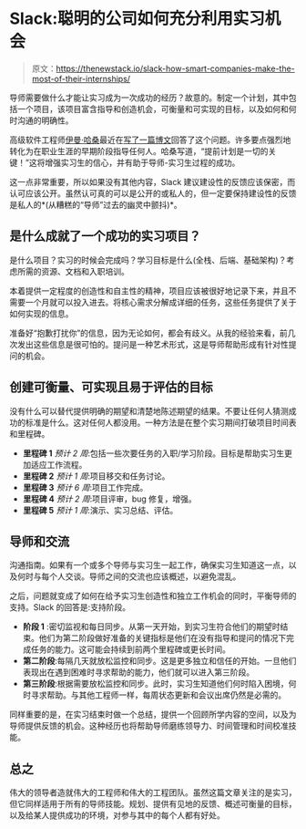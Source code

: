 # Slack:聪明的公司如何充分利用实习机会

> 原文：<https://thenewstack.io/slack-how-smart-companies-make-the-most-of-their-internships/>

导师需要做什么才能让实习成为一次成功的经历？故意的。制定一个计划，其中包括一个项目，该项目富含指导和创造机会，可衡量和可实现的目标，以及如何和何时沟通的明确性。

高级软件工程师[伊曼·哈桑](https://www.linkedin.com/in/eman-m-hassan/)最近在[写了一篇博文](https://slack.engineering/how-to-mentor-interns-to-become-skillful-engineers/)回答了这个问题。许多要点强烈地转化为在职业生涯的早期阶段指导任何人。哈桑写道，“提前计划是一切的关键！”这将增强实习生的信心，并有助于导师-实习生过程的成功。

这一点非常重要，所以如果没有其他内容，Slack 建议建设性的反馈应该保密，而认可应该公开。虽然认可真的可以是公开的或私人的，但一定要保持建设性的反馈是私人的*(从糟糕的“导师”过去的幽灵中颤抖)*。

## **是什么成就了一个成功的实习项目？**

是什么项目？实习的时候会完成吗？学习目标是什么(全栈、后端、基础架构)？考虑所需的资源、文档和入职培训。

本着提供一定程度的创造性和自主性的精神，项目应该被很好地记录下来，并且不需要一个月就可以投入进去。将核心需求分解成详细的任务，这些任务提供了关于如何实现的信息。

准备好“抱歉打扰你”的信息，因为无论如何，都会有歧义。从我的经验来看，前几次发出这些信息是很可怕的。提问是一种艺术形式，这是导师帮助形成有针对性提问的机会。

## **创建可衡量、可实现且易于评估的目标**

没有什么可以替代提供明确的期望和清楚地陈述期望的结果。不要让任何人猜测成功的标准是什么。这对任何人都没用。一种方法是在整个实习期间打破项目时间表和里程碑。

*   **里程碑 1** *预计 2 周*:包括一些次要任务的入职/学习阶段。目标是帮助实习生更加适应工作流程。
*   **里程碑 2** *预计 1 周*:项目移交和任务讨论。
*   **里程碑 3** *预计 6 周*:项目工作完成。
*   **里程碑 4** *预计 2 周*:项目评审，bug 修复，增强。
*   **里程碑 5** *预计 1 周*:演示、实习总结、评估。

## **导师和交流**

沟通指南。如果有一个或多个导师与实习生一起工作，确保实习生知道这一点，以及何时与每个人交谈。导师之间的交流也应该概述，以避免混乱。

之后，问题就变成了如何在给予实习生创造性和独立工作机会的同时，平衡导师的支持。Slack 的回答是:支持阶段。

*   **阶段 1** :密切监视和每日同步。从第一天开始，到实习生符合他们的期望时结束。他们为第二阶段做好准备的关键指标是他们在没有指导和提问的情况下完成任务的能力。这可能会持续到前两个里程碑或更长时间。
*   **第二阶段**:每隔几天就放松监控和同步。这是更多独立和信任的开始。一旦他们表现出在遇到困难时寻求帮助的能力，他们就可以进入第三阶段。
*   **第三阶段**:根据需要放松监控和同步。此时，实习生知道他们何时陷入困境，何时寻求帮助。与其他工程师一样，每周状态更新和会议出席仍然是必需的。

同样重要的是，在实习结束时做一个总结，提供一个回顾所学内容的空间，以及为导师提供反馈的机会。这种经历也将帮助导师磨练领导力、时间管理和时间校准技能。

## **总之**

伟大的领导者造就伟大的工程师和伟大的工程团队。虽然这篇文章关注的是实习，但它同样适用于所有的导师技能。规划、提供有见地的反馈、概述可衡量的目标，以及给某人提供成功的环境，对参与其中的每个人都有好处。

<svg xmlns:xlink="http://www.w3.org/1999/xlink" viewBox="0 0 68 31" version="1.1"><title>Group</title> <desc>Created with Sketch.</desc></svg>
